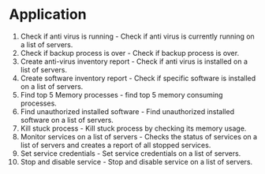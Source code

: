 # Application
1. Check if anti virus is running - Check if anti virus is currently running on a list of servers.
2. Check if backup process is over - Check if backup process is over.
3. Create anti-virus inventory report - Check if anti virus is installed on a list of servers.
4. Create software inventory report - Check if specific software is installed on a list of servers.
5. Find top 5 Memory processes - find top 5 memory consuming processes.
6. Find unauthorized installed software - Find unauthorized installed software on a list of servers.
7. Kill stuck process - Kill stuck process by checking its memory usage.
8. Monitor services on a list of servers - Checks the status of services on a list of servers and creates a report of all stopped services.
9. Set service credentials - Set service credentials on a list of servers.
10. Stop and disable service - Stop and disable service on a list of servers.